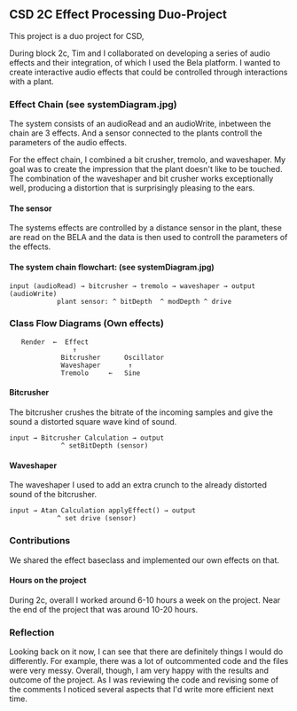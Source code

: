 ## CSD 2C Effect Processing Duo-Project

This project is a duo project for CSD,

During block 2c, Tim and I collaborated on developing a 
series of audio effects and their integration, of which I used the Bela platform.
I wanted to create interactive audio effects that could be controlled
through interactions with a plant.

### Effect Chain (see systemDiagram.jpg)

The system consists of an audioRead and an audioWrite, inbetween the chain are 3 effects. And a sensor connected to the plants controll the parameters of the audio effects.

For the effect chain, I combined a bit crusher, tremolo, and waveshaper.
My goal was to create the impression that the plant doesn't like to be touched. 
The combination of the waveshaper and bit crusher works exceptionally well, 
producing a distortion that is surprisingly pleasing to the ears. 

#### The sensor
The systems effects are controlled by a distance sensor in the plant, these are read on the BELA and the data is then used to controll the parameters of the effects.

#### The system chain flowchart: (see systemDiagram.jpg)

    input (audioRead) → bitcrusher → tremolo → waveshaper → output (audioWrite)
                plant sensor: ^ bitDepth  ^ modDepth ^ drive

### Class Flow Diagrams (Own effects)

       Render  ←  Effect
                    ↑
                 Bitcrusher      Oscillator
                 Waveshaper       ↑
                 Tremolo     ←   Sine

#### Bitcrusher
The bitcrusher crushes the bitrate of the incoming samples and give the sound a distorted square wave kind of sound.

    input → Bitcrusher Calculation → output
                 ^ setBitDepth (sensor)
                
#### Waveshaper
The waveshaper I used to add an extra crunch to the already distorted sound of the bitcrusher.

    input → Atan Calculation applyEffect() → output
                ^ set drive (sensor)

### Contributions

We shared the effect baseclass and implemented our own effects on that.

#### Hours on the project

During 2c, overall I worked around 6-10 hours a week on the project. Near the end of the project that was around 10-20 hours.

### Reflection

Looking back on it now, I can see that there are definitely things I would do differently. For example, there was a lot of outcommented code and the files were very messy. Overall, though, I am very happy with the results and outcome of the project. As I was reviewing the code and revising some of the comments I noticed several aspects that I'd write more efficient next time.
